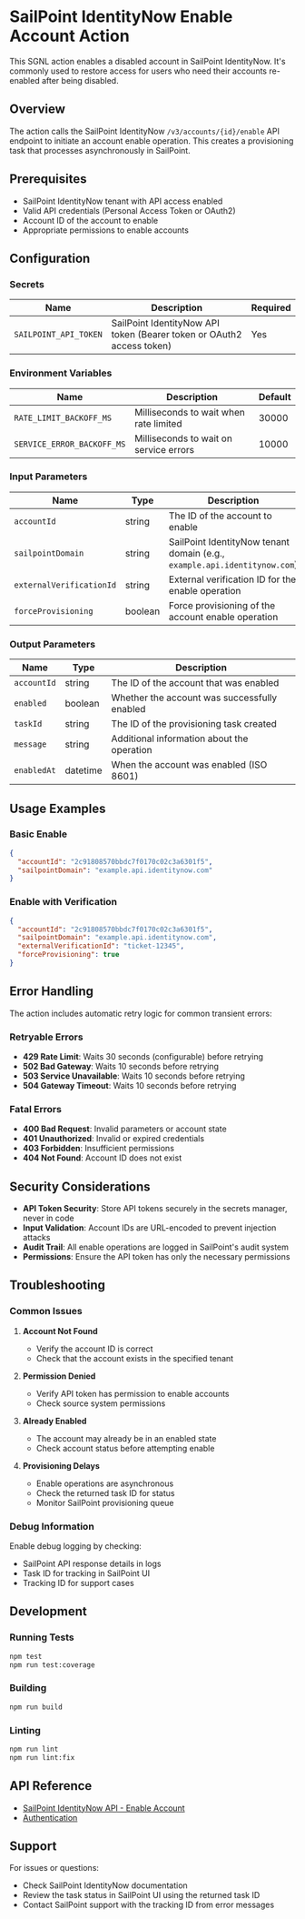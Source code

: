 # SailPoint IdentityNow Enable Account Action

This SGNL action enables a disabled account in SailPoint IdentityNow. It's commonly used to restore access for users who need their accounts re-enabled after being disabled.

## Overview

The action calls the SailPoint IdentityNow `/v3/accounts/{id}/enable` API endpoint to initiate an account enable operation. This creates a provisioning task that processes asynchronously in SailPoint.

## Prerequisites

- SailPoint IdentityNow tenant with API access enabled
- Valid API credentials (Personal Access Token or OAuth2)
- Account ID of the account to enable
- Appropriate permissions to enable accounts

## Configuration

### Secrets

| Name | Description | Required |
|------|-------------|----------|
| `SAILPOINT_API_TOKEN` | SailPoint IdentityNow API token (Bearer token or OAuth2 access token) | Yes |

### Environment Variables

| Name | Description | Default |
|------|-------------|---------|
| `RATE_LIMIT_BACKOFF_MS` | Milliseconds to wait when rate limited | 30000 |
| `SERVICE_ERROR_BACKOFF_MS` | Milliseconds to wait on service errors | 10000 |

### Input Parameters

| Name | Type | Description | Required |
|------|------|-------------|----------|
| `accountId` | string | The ID of the account to enable | Yes |
| `sailpointDomain` | string | SailPoint IdentityNow tenant domain (e.g., `example.api.identitynow.com`) | Yes |
| `externalVerificationId` | string | External verification ID for the enable operation | No |
| `forceProvisioning` | boolean | Force provisioning of the account enable operation | No |

### Output Parameters

| Name | Type | Description |
|------|------|-------------|
| `accountId` | string | The ID of the account that was enabled |
| `enabled` | boolean | Whether the account was successfully enabled |
| `taskId` | string | The ID of the provisioning task created |
| `message` | string | Additional information about the operation |
| `enabledAt` | datetime | When the account was enabled (ISO 8601) |

## Usage Examples

### Basic Enable
```json
{
  "accountId": "2c91808570bbdc7f0170c02c3a6301f5",
  "sailpointDomain": "example.api.identitynow.com"
}
```

### Enable with Verification
```json
{
  "accountId": "2c91808570bbdc7f0170c02c3a6301f5",
  "sailpointDomain": "example.api.identitynow.com",
  "externalVerificationId": "ticket-12345",
  "forceProvisioning": true
}
```

## Error Handling

The action includes automatic retry logic for common transient errors:

### Retryable Errors
- **429 Rate Limit**: Waits 30 seconds (configurable) before retrying
- **502 Bad Gateway**: Waits 10 seconds before retrying  
- **503 Service Unavailable**: Waits 10 seconds before retrying
- **504 Gateway Timeout**: Waits 10 seconds before retrying

### Fatal Errors
- **400 Bad Request**: Invalid parameters or account state
- **401 Unauthorized**: Invalid or expired credentials
- **403 Forbidden**: Insufficient permissions
- **404 Not Found**: Account ID does not exist

## Security Considerations

- **API Token Security**: Store API tokens securely in the secrets manager, never in code
- **Input Validation**: Account IDs are URL-encoded to prevent injection attacks
- **Audit Trail**: All enable operations are logged in SailPoint's audit system
- **Permissions**: Ensure the API token has only the necessary permissions

## Troubleshooting

### Common Issues

1. **Account Not Found**
   - Verify the account ID is correct
   - Check that the account exists in the specified tenant

2. **Permission Denied**
   - Verify API token has permission to enable accounts
   - Check source system permissions

3. **Already Enabled**
   - The account may already be in an enabled state
   - Check account status before attempting enable

4. **Provisioning Delays**
   - Enable operations are asynchronous
   - Check the returned task ID for status
   - Monitor SailPoint provisioning queue

### Debug Information

Enable debug logging by checking:
- SailPoint API response details in logs
- Task ID for tracking in SailPoint UI
- Tracking ID for support cases

## Development

### Running Tests
```bash
npm test
npm run test:coverage
```

### Building
```bash
npm run build
```

### Linting
```bash
npm run lint
npm run lint:fix
```

## API Reference

- [SailPoint IdentityNow API - Enable Account](https://developer.sailpoint.com/docs/api/v3/enable-account/)
- [Authentication](https://developer.sailpoint.com/docs/api/authentication/)

## Support

For issues or questions:
- Check SailPoint IdentityNow documentation
- Review the task status in SailPoint UI using the returned task ID
- Contact SailPoint support with the tracking ID from error messages